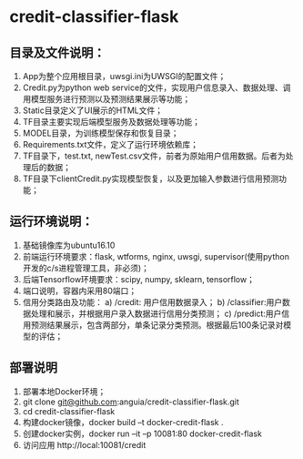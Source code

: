 # credit-classifier-flask
## 目录及文件说明：
1.	App为整个应用根目录，uwsgi.ini为UWSGI的配置文件；
2.	Credit.py为python web service的文件，实现用户信息录入、数据处理、调用模型服务进行预测以及预测结果展示等功能；
3.	Static目录定义了UI展示的HTML文件；
4.	TF目录主要实现后端模型服务及数据处理等功能；
5.	MODEL目录，为训练模型保存和恢复目录；
6.	Requirements.txt文件，定义了运行环境依赖库；
7.	TF目录下，test.txt, newTest.csv文件，前者为原始用户信用数据。后者为处理后的数据；
8.	TF目录下clientCredit.py实现模型恢复，以及更加输入参数进行信用预测功能；

## 运行环境说明：
1.	基础镜像库为ubuntu16.10
2.	前端运行环境要求：flask, wtforms, nginx, uwsgi, supervisor(使用python开发的c/s进程管理工具，非必须)；
3.	后端Tensorflow环境要求：scipy, numpy, sklearn, tensorflow；
4.	端口说明，容器内采用80端口；
5.	信用分类路由及功能：
a)	/credit: 用户信用数据录入；
b)	/classifier:用户数据处理和展示，并根据用户录入数据进行信用分类预测；
c)	/predict:用户信用预测结果展示，包含两部分，单条记录分类预测。根据最后100条记录对模型的评估；
## 部署说明
1.	部署本地Docker环境；
2.	git clone git@github.com:anguia/credit-classifier-flask.git
3.	cd credit-classifier-flask
4.	构建docker镜像，docker build –t docker-credit-flask .
5.	创建docker实例，docker run –it –p 10081:80 docker-credit-flask
6.	访问应用 http://local:10081/credit
